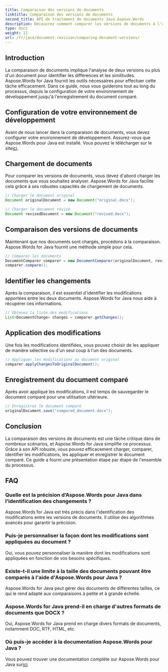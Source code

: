 ```yaml
---
title: Comparaison des versions de documents
linktitle: Comparaison des versions de documents
second_title: API de traitement de documents Java Aspose.Words
description: Découvrez comment comparer les versions de documents à l'aide d'Aspose.Words pour Java. Guide étape par étape pour un contrôle de version efficace.
type: docs
weight: 11
url: /fr/java/document-revision/comparing-document-versions/
---
```


## Introduction

La comparaison de documents implique l'analyse de deux versions ou plus d'un document pour identifier les différences et les similitudes. Aspose.Words for Java fournit les outils nécessaires pour effectuer cette tâche efficacement. Dans ce guide, nous vous guiderons tout au long du processus, depuis la configuration de votre environnement de développement jusqu'à l'enregistrement du document comparé.

## Configuration de votre environnement de développement

Avant de nous lancer dans la comparaison de documents, vous devez configurer votre environnement de développement. Assurez-vous que Aspose.Words pour Java est installé. Vous pouvez le télécharger sur le site[ici](https://releases.aspose.com/words/java/).

## Chargement de documents

Pour comparer les versions de documents, vous devez d'abord charger les documents que vous souhaitez analyser. Aspose.Words for Java facilite cela grâce à ses robustes capacités de chargement de documents.

```java
// Charger le document original
Document originalDocument = new Document("original.docx");

// Charger le document révisé
Document revisedDocument = new Document("revised.docx");
```

## Comparaison des versions de documents

Maintenant que nos documents sont chargés, procédons à la comparaison. Aspose.Words for Java fournit une méthode simple pour cela.

```java
// Comparez les documents
DocumentComparer comparer = new DocumentComparer(originalDocument, revisedDocument);
comparer.compare();
```

## Identifier les changements

Après la comparaison, il est essentiel d'identifier les modifications apportées entre les deux documents. Aspose.Words for Java nous aide à récupérer ces informations.

```java
// Obtenez la liste des modifications
List<DocumentChange> changes = comparer.getChanges();
```

## Application des modifications

Une fois les modifications identifiées, vous pouvez choisir de les appliquer de manière sélective ou d'un seul coup à l'un des documents.

```java
// Appliquer les modifications au document original
comparer.applyChangesToOriginalDocument();
```

## Enregistrement du document comparé

Après avoir appliqué les modifications, il est temps de sauvegarder le document comparé pour une utilisation ultérieure.

```java
// Enregistrez le document comparé
originalDocument.save("compared_document.docx");
```

## Conclusion

La comparaison des versions de documents est une tâche critique dans de nombreux scénarios, et Aspose.Words for Java simplifie ce processus. Grâce à son API robuste, vous pouvez efficacement charger, comparer, identifier les modifications, les appliquer et enregistrer le document comparé. Ce guide a fourni une présentation étape par étape de l'ensemble du processus.

## FAQ

### Quelle est la précision d’Aspose.Words pour Java dans l’identification des changements ?

Aspose.Words for Java est très précis dans l'identification des modifications entre les versions de documents. Il utilise des algorithmes avancés pour garantir la précision.

### Puis-je personnaliser la façon dont les modifications sont appliquées au document ?

Oui, vous pouvez personnaliser la manière dont les modifications sont appliquées en fonction de vos besoins spécifiques.

### Existe-t-il une limite à la taille des documents pouvant être comparés à l'aide d'Aspose.Words pour Java ?

Aspose.Words for Java peut gérer des documents de différentes tailles, ce qui le rend adapté aux comparaisons à petite et à grande échelle.

### Aspose.Words for Java prend-il en charge d'autres formats de documents que DOCX ?

Oui, Aspose.Words for Java prend en charge divers formats de documents, notamment DOC, RTF, HTML, etc.

### Où puis-je accéder à la documentation Aspose.Words pour Java ?

Vous pouvez trouver une documentation complète sur Aspose.Words pour Java sur[ici](https://reference.aspose.com/words/java/).